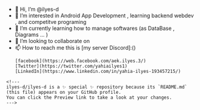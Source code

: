 - 👋 Hi, I’m @ilyes-d
- 👀 I’m interested in Android App Development , learning backend webdev , and competitve programing 
- 🌱 I’m currently learning how to manage softwares (as DataBase , Diagrams ... )  
- 💞️ I’m looking to collaborate on 
- 📫 How to reach me 
  this is [my server Discord]:()  
  ```my Social Media :  
  [facebook](https://web.facebook.com/aek.ilyes.3/)  
  [Twitter](https://twitter.com/yahiailyes1)  
  [LinkedIn](https://www.linkedin.com/in/yahia-ilyes-193457215/)
```
<!---
ilyes-d/ilyes-d is a ✨ special ✨ repository because its `README.md` (this file) appears on your GitHub profile.
You can click the Preview link to take a look at your changes.
--->
